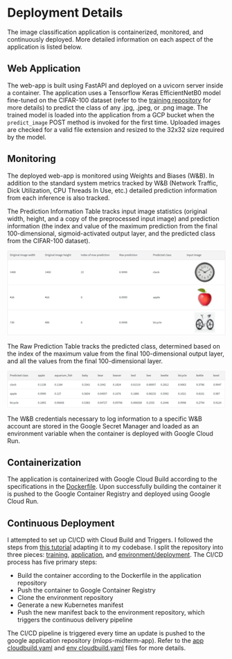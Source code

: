 # Deployment Details

The image classification application is containerized, monitored, and continuously deployed. More detailed information on each aspect of the application is listed below.

## Web Application

The web-app is built using FastAPI and deployed on a uvicorn server inside a container. The application uses a Tensorflow Keras EfficientNetB0 model fine-tuned on the CIFAR-100 dataset (refer to the [training repository](https://github.com/BavarianToolbox/MLOps-midterm/tree/main/train) for more details) to predict the class of any .jpg, .jpeg, or .png image. The trained model is loaded into the application from a GCP bucket when the `predict_image` POST method is invoked for the first time. Uploaded images are checked for a valid file extension and resized to the 32x32 size required by the model.

## Monitoring

The deployed web-app is monitored using Weights and Biases (W&B). In addition to the standard system metrics tracked by W&B (Network Traffic, Dick Utilization, CPU Threads In Use, etc.) detailed prediction information from each inference is also tracked. 

The Prediction Information Table tracks input image statistics (original width, height, and a copy of the preprocessed input image) and prediction information (the index and value of the maximum prediction from the final 100-dimensional, sigmoid-activated output layer, and the predicted class from the CIFAR-100 dataset).

![Prediction Information Table](https://github.com/BavarianToolbox/MLOps-midterm/blob/main/deploy/figures/Prediction_Information_Table.png "Prediction Information Table")

The Raw Prediction Table tracks the predicted class, determined based on the index of the maximum value from the final 100-dimensional output layer, and all the values from the final 100-dimensional layer.

![Raw Prediction Table](https://github.com/BavarianToolbox/MLOps-midterm/blob/main/deploy/figures/Raw_Prediction_Table.png "Raw Prediction Table")

The W&B credentials necessary to log information to a specific W&B account are stored in the Google Secret Manager and loaded as an environment variable when the container is deployed with Google Cloud Run.

## Containerization

The application is containerized with Google Cloud Build according to the specifications in the [Dockerfile](https://github.com/BavarianToolbox/MLOps-midterm/blob/main/deploy/Dockerfile). Upon successfully building the container it is pushed to the Google Container Registry and deployed using Google Cloud Run.

## Continuous Deployment

I attempted to set up CI/CD with Cloud Build and Triggers. I followed the steps from [this tutorial](https://cloud.google.com/kubernetes-engine/docs/tutorials/gitops-cloud-build) adapting it to my codebase. I split the repository into three pieces: [training](https://github.com/BavarianToolbox/mlops-midterm-train), [application](https://github.com/BavarianToolbox/mlops-midterm-app), and [environment/deployment](https://github.com/BavarianToolbox/mlops-midterm-env). The CI/CD process has five primary steps:

- Build the container according to the Dockerfile in the application repository
- Push the container to Google Container Registry
- Clone the environment repository
- Generate a new Kubernetes manifest
- Push the new manifest back to the environment repository, which triggers the continuous delivery pipeline

The CI/CD pipeline is triggered every time an update is pushed to the google application repository (mlops-midterm-app). Refer to the [app cloudbuild.yaml](https://github.com/BavarianToolbox/mlops-midterm-app/blob/main/cloudbuild.yaml) and [env cloudbuild.yaml](https://github.com/BavarianToolbox/mlops-midterm-env/blob/main/cloudbuild.yaml) files for more details.